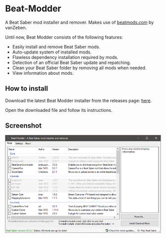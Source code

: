 # Beat-Modder

A Beat Saber mod installer and remover.
Makes use of [beatmods.com](https://beatmods.com) by vanZeben.

Until now, Beat Modder consists of the following features:
* Easily install and remove Beat Saber mods.
* Auto-update system of installed mods.
* Flawless dependency installation required by mods.
* Detection of an official Beat Saber update and repatching.
* Clean your Beat Saber folder by removing all mods when needed.
* View information about mods.

## How to install

Download the latest Beat Modder installer from the releases page: [here](https://github.com/CodeStix/Beat-Modder/releases).

Open the downloaded file and follow its instructions.

## Screenshot

![Screenshot](https://github.com/CodeStix/Beat-Modder/raw/master/Installer/screenshot.PNG)
